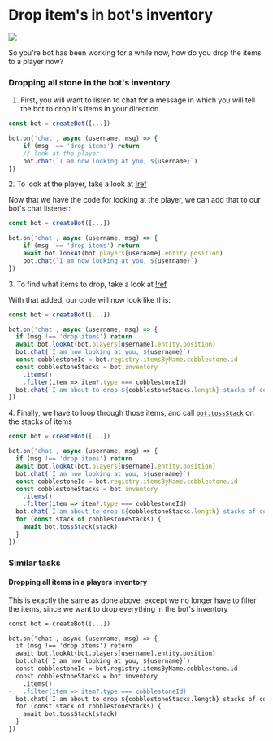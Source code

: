 # Drop item's in bot's inventory

![](https://i.imgur.com/RVAfS7X.png)



So you're bot has been working for a while now, how do you drop the items to a player now?

### Dropping all stone in the bot's inventory

1. First, you will want to listen to chat for a message in which you will tell the bot to drop it's items in your direction.

```javascript #3
const bot = createBot([...])

bot.on('chat', async (username, msg) => {
    if (msg !== 'drop items') return
    // look at the player
    bot.chat(`I am now looking at you, ${username}`)
})
```

2\. To look at the player, take a look at [!ref](../common-tasks/looking-at-a-player.md "mention")&#x20;

&#x20;    Now that we have the code for looking at the player, we can add that to our bot's chat listener:

```javascript #5
const bot = createBot([...])

bot.on('chat', async (username, msg) => {
    if (msg !== 'drop items') return
    await bot.lookAt(bot.players[username].entity.position)
    bot.chat(`I am now looking at you, ${username}`)
})
```



3\. To find what items to drop, take a look at [!ref](simple-inventory-interaction.md)

With that added, our code will now look like this:

```javascript #7-11
const bot = createBot([...])

bot.on('chat', async (username, msg) => {
  if (msg !== 'drop items') return
  await bot.lookAt(bot.players[username].entity.position)
  bot.chat(`I am now looking at you, ${username}`)
  const cobblestoneId = bot.registry.itemsByName.cobblestone.id
  const cobblestoneStacks = bot.inventory
    .items()
    .filter(item => item?.type === cobblestoneId)
  bot.chat(`I am about to drop ${cobblestoneStacks.length} stacks of cobblestone`)
})
```

4\. Finally, we have to loop through those items, and call [`bot.tossStack`](https://github.com/PrismarineJS/mineflayer/blob/master/docs/api.md#bottossstackitem) on the stacks of items

```javascript #12-14
const bot = createBot([...])

bot.on('chat', async (username, msg) => {
  if (msg !== 'drop items') return
  await bot.lookAt(bot.players[username].entity.position)
  bot.chat(`I am now looking at you, ${username}`)
  const cobblestoneId = bot.registry.itemsByName.cobblestone.id
  const cobblestoneStacks = bot.inventory
    .items()
    .filter(item => item?.type === cobblestoneId)
  bot.chat(`I am about to drop ${cobblestoneStacks.length} stacks of cobblestone`)
  for (const stack of cobblestoneStacks) {
    await bot.tossStack(stack)
  }
})
```

### Similar tasks

#### Dropping all items in a players inventory

This is exactly the same as done above, except we no longer have to filter the items, since we want to drop everything in the bot's inventory

```diff #10
const bot = createBot([...])

bot.on('chat', async (username, msg) => {
  if (msg !== 'drop items') return
  await bot.lookAt(bot.players[username].entity.position)
  bot.chat(`I am now looking at you, ${username}`)
  const cobblestoneId = bot.registry.itemsByName.cobblestone.id
  const cobblestoneStacks = bot.inventory
    .items()
-   .filter(item => item?.type === cobblestoneId)
  bot.chat(`I am about to drop ${cobblestoneStacks.length} stacks of cobblestone`)
  for (const stack of cobblestoneStacks) {
    await bot.tossStack(stack)
  }
})
```
